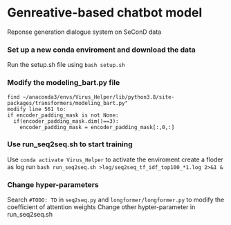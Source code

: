 # Genreative-based chatbot model
Reponse generation dialogue system on SeConD data

### Set up a new conda enviroment and download the data
Run the setup.sh file using `bash setup.sh`

### Modify the modeling_bart.py file

```
find ~/anaconda3/envs/Virus_Helper/lib/python3.8/site-packages/transformers/modeling_bart.py"
modify line 561 to:
if encoder_padding_mask is not None:
  if(encoder_padding_mask.dim()==3):
    encoder_padding_mask = encoder_padding_mask[:,0,:]
```
### Use run_seq2seq.sh to start training
Use `conda activate Virus_Helper` to activate the enviroment
create a floder as log run `bash run_seq2seq.sh >log/seq2seq_tf_idf_top100_*1.log 2>&1 &`
### Change hyper-parameters
Search `#TODO: TD` in `seq2seq.py` and `longformer/longformer.py` to modify the coefficient of attention weights
Change other hypter-parameter in run_seq2seq.sh

